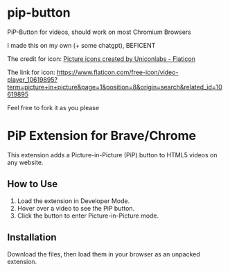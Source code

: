 # pip-button
PiP-Button for videos, should work on most Chromium Browsers

I made this on my own (+ some chatgpt), BEFICENT

The credit for icon: <a href="https://www.flaticon.com/free-icons/picture" title="picture icons">Picture icons created by Uniconlabs - Flaticon</a>

The link for icon: https://www.flaticon.com/free-icon/video-player_10619895?term=picture+in+picture&page=1&position=8&origin=search&related_id=10619895

Feel free to fork it as you please

# PiP Extension for Brave/Chrome

This extension adds a Picture-in-Picture (PiP) button to HTML5 videos on any website.

## How to Use
1. Load the extension in Developer Mode.
2. Hover over a video to see the PiP button.
3. Click the button to enter Picture-in-Picture mode.

## Installation
Download the files, then load them in your browser as an unpacked extension.

